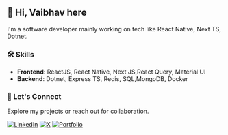 ## 👋 Hi, Vaibhav here

I'm a software developer mainly working on tech like React Native, Next TS, Dotnet.

### 🛠️ Skills
- **Frontend**: ReactJS, React Native, Next JS,React Query, Material UI
- **Backend**: Dotnet, Express TS, Redis, SQL,MongoDB, Docker

### 🚀 Let's Connect
Explore my projects or reach out for collaboration.

[![LinkedIn](https://img.shields.io/badge/linkedin-%230077B5.svg?style=for-the-badge&logo=linkedin&logoColor=white)](https://www.linkedin.com/in/vaibhav-tripathi-4bb644223/) [![X](https://img.shields.io/badge/X-%23000000.svg?style=for-the-badge&logo=X&logoColor=white)](https://x.com/ThinksVaibhav) [![Portfolio](https://img.shields.io/badge/Portfolio-8A2BE2)](https://vaibhav-dev-kappa.vercel.app/)